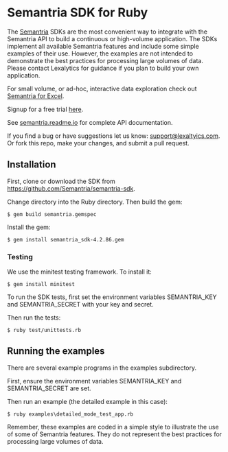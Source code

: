 # Semantria SDK for Ruby

The [Semantria](https://www.lexalytics.com/semantria) SDKs are the most convenient way to integrate with the Semantria API to build a continuous or high-volume application. The SDKs implement all available Semantria features and include some simple examples of their use. However, the examples are not intended to demonstrate the best practices for processing large volumes of data. Please contact Lexalytics for guidance if you plan to build your own application.

For small volume, or ad-hoc, interactive data exploration check out [Semantria for Excel](https://www.lexalytics.com/semantria/excel).

Signup for a free trial [here](https://www.lexalytics.com/signup).

See [semantria.readme.io](https://semantria.readme.io/docs/) for complete API documentation.

If you find a bug or have suggestions let us know: support@lexaltyics.com. Or fork this repo, make your changes, and submit a pull request.

## Installation

First, clone or download the SDK from https://github.com/Semantria/semantria-sdk.

Change directory into the Ruby directory. Then build the gem:

    $ gem build semantria.gemspec

Install the gem:

    $ gem install semantria_sdk-4.2.86.gem


### Testing

We use the minitest testing framework. To install it:

    $ gem install minitest

To run the SDK tests, first set the environment variables SEMANTRIA\_KEY and SEMANTRIA\_SECRET with your key and secret.

Then run the tests:

    $ ruby test/unittests.rb

## Running the examples

There are several example programs in the examples subdirectory.

First, ensure the environment variables SEMANTRIA\_KEY and SEMANTRIA\_SECRET are set.

Then run an example (the detailed example in this case):

    $ ruby examples\detailed_mode_test_app.rb

Remember, these examples are coded in a simple style to illustrate the use of some of Semantria features. They do not represent the best practices for processing large volumes of data.

